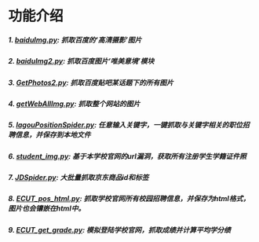 # 功能介绍

##### 1.  [baiduImg.py](https://github.com/Fenghuapiao/PythonCrawler/blob/master/baiduImg.py): 抓取百度的‘高清摄影’图片

##### 2.  [baiduImg2.py](https://github.com/Fenghuapiao/PythonCrawler/blob/master/baiduImg2.py): 抓取百度图片‘唯美意境’模块

##### 3.  [GetPhotos2.py](https://github.com/Fenghuapiao/PythonCrawler/blob/master/GetPhotos2.py): 抓取百度贴吧某话题下的所有图片

##### 4.  [getWebAllImg.py](https://github.com/Fenghuapiao/PythonCrawler/blob/master/getWebAllImg.py): 抓取整个网站的图片

##### 5.  [lagouPositionSpider.py](https://github.com/Fenghuapiao/PythonCrawler/blob/master/lagouPositionSpider.py): 任意输入关键字，一键抓取与关键字相关的职位招聘信息，并保存到本地文件

##### 6.  [student_img.py](https://github.com/Fenghuapiao/PythonCrawler/blob/master/student_img.py): 基于本学校官网的url漏洞，获取所有注册学生学籍证件照

##### 7.  [JDSpider.py](https://github.com/Fenghuapiao/PythonCrawler/blob/master/JDSpider.py): 大批量抓取京东商品id和标签

##### 8.  [ECUT_pos_html.py](https://github.com/Fenghuapiao/PythonCrawler/blob/master/ECUT_pos_html.py): 抓取学校官网所有校园招聘信息，并保存为html格式，图片也会镶嵌在html中。

##### 9.  [ECUT_get_grade.py](https://github.com/Fenghuapiao/PythonCrawler/blob/master/ECUT_get_grade.py): 模拟登陆学校官网，抓取成绩并计算平均学分绩
